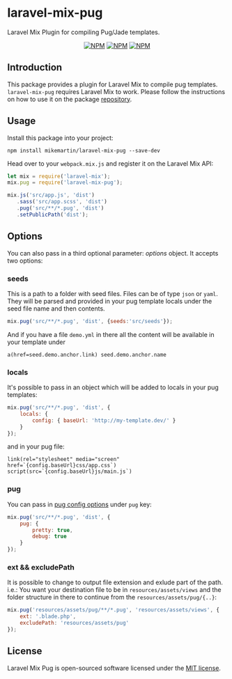 # laravel-mix-pug
Laravel Mix Plugin for compiling Pug/Jade templates.

<p align="center">
<a href="https://www.npmjs.com/package/laravel-mix-pug"><img src="https://img.shields.io/npm/v/laravel-mix-pug.svg" alt="NPM"></a>
<a href="https://www.npmjs.com/package/laravel-mix-pug"><img src="https://img.shields.io/npm/dt/laravel-mix-pug.svg" alt="NPM"></a>
<a href="https://www.npmjs.com/package/laravel-mix-pug"><img src="https://img.shields.io/npm/l/laravel-mix-pug.svg" alt="NPM"></a>
</p>

## Introduction

This package provides a plugin for Laravel Mix to compile pug templates. `laravel-mix-pug` requires Laravel Mix to work. Please follow the instructions on how to use it on the package [repository](https://github.com/JeffreyWay/laravel-mix).

## Usage

Install this package into your project:

```
npm install mikemartin/laravel-mix-pug --save-dev
```
Head over to your `webpack.mix.js` and register it on the Laravel Mix API:

```js
let mix = require('laravel-mix');
mix.pug = require('laravel-mix-pug');

mix.js('src/app.js', 'dist')
   .sass('src/app.scss', 'dist')
   .pug('src/**/*.pug', 'dist')
   .setPublicPath('dist');
```

## Options
You can also pass in a third optional parameter: *options* object. It accepts two options:

### seeds
This is a path to a folder with seed files. Files can be of type `json` or `yaml`. They will be parsed and provided in your pug template locals under the seed file name and then contents.

```js
mix.pug('src/**/*.pug', 'dist', {seeds:'src/seeds'});
```

And if you have a file `demo.yml` in there all the content will be available in your template under

```pug
a(href=seed.demo.anchor.link) seed.demo.anchor.name
```

### locals
It's possible to pass in an object which will be added to locals in your pug templates:

```js
mix.pug('src/**/*.pug', 'dist', {
    locals: {
        config: { baseUrl: 'http://my-template.dev/' }
    }
});
```

and in your pug file:

```pug
link(rel="stylesheet" media="screen" href=`{config.baseUrl}css/app.css`)
script(src=`{config.baseUrl}js/main.js`)
```

### pug
You can pass in [pug config options](https://pugjs.org/api/reference.html#options) under `pug` key:

```js
mix.pug('src/**/*.pug', 'dist', {
    pug: {
        pretty: true,
        debug: true
    }
});
```

### ext && excludePath
It is possible to change to output file extension and exlude part of the path.
i.e.: You want your destination file to be in `resources/assets/views` and the folder structure in there to continue from the `resources/assets/pug/{..}`:

```js
mix.pug('resources/assets/pug/**/*.pug', 'resources/assets/views', {
    ext: '.blade.php',
    excludePath: 'resources/assets/pug'
});
````

## License

Laravel Mix Pug is open-sourced software licensed under the [MIT license](http://opensource.org/licenses/MIT).